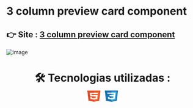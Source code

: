 # 3 column preview card component
## 👉 Site : <a href="https://wonderful-curie-0511b7.netlify.app" target="_blank">3 column preview card component<a>
![image](https://user-images.githubusercontent.com/71889483/135727176-14e308b6-9d6a-4133-9a5d-a8b6a5943601.png)
  
<div style="display: inline_block" align="center">
  <h1> 🛠 Tecnologias utilizadas : <br>
  <img align="center" alt="Hashimoto-HTML" height="30" width="40" src="https://raw.githubusercontent.com/devicons/devicon/master/icons/html5/html5-original.svg">
  <img align="center" alt="Hashimoto-CSS" height="30" width="40" src="https://raw.githubusercontent.com/devicons/devicon/master/icons/css3/css3-original.svg">
</div>
